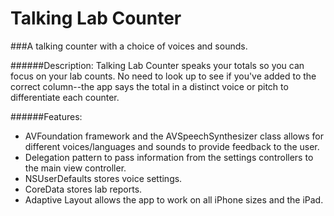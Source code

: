 # Talking Lab Counter

###A talking counter with a choice of voices and sounds.

######Description: 
Talking Lab Counter speaks your totals so you can focus on your lab counts. No need to look up to see if you've added to the correct column--the app says the total in a distinct voice or pitch to differentiate each counter.

######Features: 
- AVFoundation framework and the AVSpeechSynthesizer class allows for different voices/languages and sounds to provide feedback to the user.
- Delegation pattern to pass information from the settings controllers to the main view controller.
- NSUserDefaults stores voice settings.
- CoreData stores lab reports.
- Adaptive Layout allows the app to work on all iPhone sizes and the iPad.
